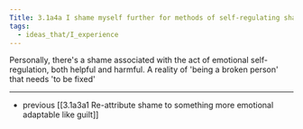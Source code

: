 ```yaml
---
Title: 3.1a4a I shame myself further for methods of self-regulating shame
tags:
  - ideas_that/I_experience
---
```

Personally, there's a shame associated with the act of emotional self-regulation, both helpful and harmful. A reality of 'being a broken person' that needs 'to be fixed'

---

- previous [[3.1a3a1 Re-attribute shame to something more emotional adaptable like guilt]]

